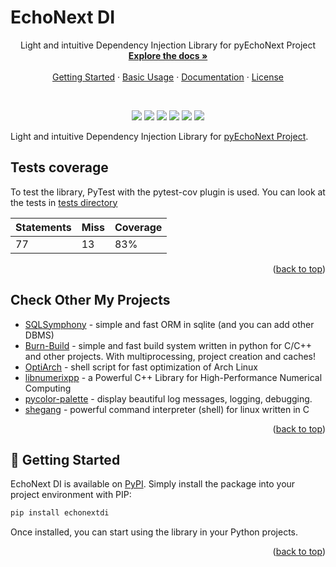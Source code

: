 # EchoNext DI
<a id="readme-top"></a> 

<div align="center">  
  <p align="center">
    Light and intuitive Dependency Injection Library for pyEchoNext Project
    <br />
    <a href="https://alexeev-prog.github.io/echonext_di/"><strong>Explore the docs »</strong></a>
    <br />
    <br />
    <a href="#-getting-started">Getting Started</a>
    ·
    <a href="#-usage-examples">Basic Usage</a>
    ·
    <a href="https://alexeev-prog.github.io/echonext_di/">Documentation</a>
    ·
    <a href="https://github.com/alexeev-prog/echonext_di/blob/main/LICENSE">License</a>
  </p>
</div>
<br>
<p align="center">
    <img src="https://img.shields.io/github/languages/top/alexeev-prog/echonext_di?style=for-the-badge">
    <img src="https://img.shields.io/github/languages/count/alexeev-prog/echonext_di?style=for-the-badge">
    <img src="https://img.shields.io/github/license/alexeev-prog/echonext_di?style=for-the-badge">
    <img src="https://img.shields.io/github/stars/alexeev-prog/echonext_di?style=for-the-badge">
    <img src="https://img.shields.io/github/issues/alexeev-prog/echonext_di?style=for-the-badge">
    <img src="https://img.shields.io/github/last-commit/alexeev-prog/echonext_di?style=for-the-badge">
</p>

Light and intuitive Dependency Injection Library for [pyEchoNext Project](https://github.com/alexeev-prog/pyEchoNext).

## Tests coverage
To test the library, PyTest with the pytest-cov plugin is used. You can look at the tests in [tests directory](./tests)

| Statements | Miss       | Coverage |
|------------|------------|----------|
| 77         | 13         | 83%      |

<p align="right">(<a href="#readme-top">back to top</a>)</p>

## Check Other My Projects

 + [SQLSymphony](https://github.com/alexeev-prog/SQLSymphony) - simple and fast ORM in sqlite (and you can add other DBMS)
 + [Burn-Build](https://github.com/alexeev-prog/burn-build) - simple and fast build system written in python for C/C++ and other projects. With multiprocessing, project creation and caches!
 + [OptiArch](https://github.com/alexeev-prog/optiarch) - shell script for fast optimization of Arch Linux
 + [libnumerixpp](https://github.com/alexeev-prog/libnumerixpp) - a Powerful C++ Library for High-Performance Numerical Computing
 + [pycolor-palette](https://github.com/alexeev-prog/pycolor-palette) - display beautiful log messages, logging, debugging.
 + [shegang](https://github.com/alexeev-prog/shegang) - powerful command interpreter (shell) for linux written in C

<p align="right">(<a href="#readme-top">back to top</a>)</p>

## 🚀 Getting Started

EchoNext DI is available on [PyPI](https://pypi.org/project/echonextdi). Simply install the package into your project environment with PIP:

```bash
pip install echonextdi
```

Once installed, you can start using the library in your Python projects.

<p align="right">(<a href="#readme-top">back to top</a>)</p>
